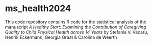 # ms_health2024

This code repository contains R code for the statistical analysis of the manuscript *A Healthy Start: Examining the Contribution of Caregiving Quality to Child Physical Health across 14 Years* by Stefania V. Vacaru, Henrik Eckermann, Georgia Graat & Carolina de Weerth

